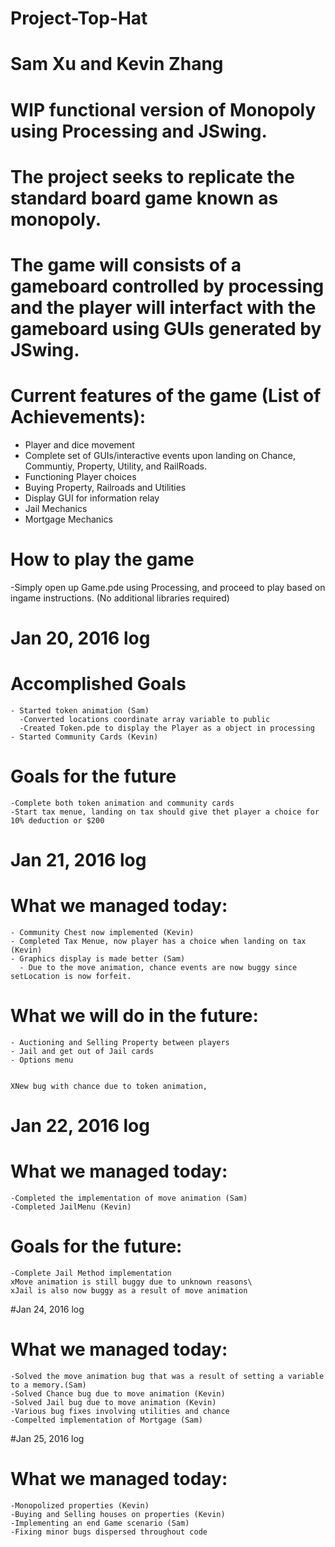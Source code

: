 # Project-Top-Hat
# Sam Xu and Kevin Zhang
# WIP functional version of Monopoly using Processing and JSwing.
# The project seeks to replicate the standard board game known as monopoly.
# The game will consists of a gameboard controlled by processing and the player will interfact with the gameboard using GUIs generated by JSwing.



# Current features of the game (List of Achievements):
  - Player and dice movement
  - Complete set of GUIs/interactive events upon landing on Chance, Communtiy, Property, Utility, and RailRoads. 
  - Functioning Player choices
  - Buying Property, Railroads and Utilities
  - Display GUI for information relay
  - Jail Mechanics
  - Mortgage Mechanics

# How to play the game
  -Simply open up Game.pde using Processing, and proceed to play based on ingame instructions. (No additional libraries required)


# Jan 20, 2016 log
  # Accomplished Goals
    - Started token animation (Sam)
      -Converted locations coordinate array variable to public
      -Created Token.pde to display the Player as a object in processing 
    - Started Community Cards (Kevin)
          
  # Goals for the future
    -Complete both token animation and community cards
    -Start tax menue, landing on tax should give thet player a choice for 10% deduction or $200


# Jan 21, 2016 log
  # What we managed today:
    - Community Chest now implemented (Kevin)
    - Completed Tax Menue, now player has a choice when landing on tax (Kevin)
    - Graphics display is made better (Sam)
      - Due to the move animation, chance events are now buggy since setLocation is now forfeit.

  # What we will do in the future:
    - Auctioning and Selling Property between players
    - Jail and get out of Jail cards
    - Options menu


    XNew bug with chance due to token animation, 

# Jan 22, 2016 log
  # What we managed today:
    -Completed the implementation of move animation (Sam)
    -Completed JailMenu (Kevin)

  # Goals for the future:
    -Complete Jail Method implementation
    xMove animation is still buggy due to unknown reasons\
    xJail is also now buggy as a result of move animation

#Jan 24, 2016 log
  # What we managed today:
    -Solved the move animation bug that was a result of setting a variable to a memory.(Sam)
    -Solved Chance bug due to move animation (Kevin)
    -Solved Jail bug due to move animation (Kevin)
    -Various bug fixes involving utilities and chance
    -Compelted implementation of Mortgage (Sam)
#Jan 25, 2016 log
   # What we managed today:
    -Monopolized properties (Kevin)
    -Buying and Selling houses on properties (Kevin)
    -Implementing an end Game scenario (Sam)
    -Fixing minor bugs dispersed throughout code